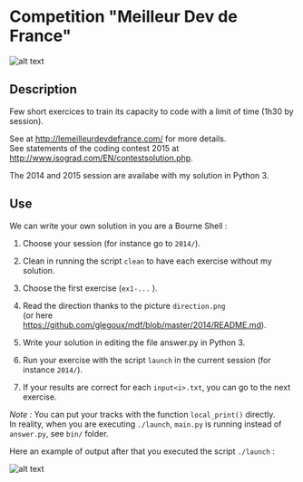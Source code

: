 # Competition "Meilleur Dev de France"

![alt text][mdf]

## Description

Few short exercices to train its capacity to code with a limit of time (1h30 by session).  

See at http://lemeilleurdevdefrance.com/ for more details.  
See statements of the coding contest 2015 at http://www.isograd.com/EN/contestsolution.php.  

The 2014 and 2015 session are availabe with my solution in Python 3.

## Use

We can write your own solution in you are a Bourne Shell :

1) Choose your session (for instance go to `2014/`).  

3) Clean in running the script `clean` to have each exercise without my solution.  

3) Choose the first exercise (`ex1-...` ).

4) Read the direction thanks to the picture `direction.png`  
(or here https://github.com/glegoux/mdf/blob/master/2014/README.md).  

5) Write your solution in editing the file answer.py in Python 3.

6) Run your exercise with the script `launch` in the current session (for instance `2014/`).

7) If your results are correct for each `input<i>.txt`, you can go to the next exercise.

*Note :* You can put your tracks with the function `local_print()` directly.  
In reality, when you are executing `./launch`, `main.py` is running instead of `answer.py`, see `bin/` folder.

Here an example of output after that you executed the script `./launch` :

![alt text][example]

[example]: https://github.com/glegoux/mdf/blob/master/example.png "example"
[mdf]: https://github.com/glegoux/mdf/blob/master/mdf.png "mdf"
